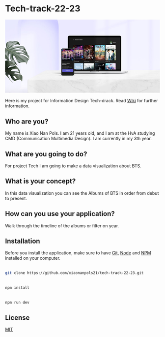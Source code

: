# Tech-track-22-23

![cover](https://github.com/xiaonanpols21/block-tech-v2/blob/main/public/img-wiki/cover.jpg)

Here is my project for Information Design Tech-drack. Read [Wiki](https://github.com/xiaonanpols21/tech-track-22-23/wiki) for further information.

## Who are you?

My name is Xiao Nan Pols. I am 21 years old, and I am at the HvA studying CMD (Communication Multimedia Design). I am currently in my 3th year. 

## What are you going to do?

For project Tech I am going to make a data visualization about BTS. 

## What is your concept?

In this data visualization you can see the Albums of BTS in order from debut to present.

## How can you use your application?

Walk through the timeline of the albums or filter on year.

## Installation

Before you install the application, make sure to have [Git](https://git-scm.com/book/en/v2/Getting-Started-Installing-Git), [Node](https://nodejs.org/en/download/) and [NPM](https://docs.npmjs.com/downloading-and-installing-node-js-and-npm) installed on your computer.

``` bash

git clone https://github.com/xiaonanpols21/tech-track-22-23.git

```
``` bash

npm install

```

``` bash

npm run dev

```

## License

[MIT](https://github.com/xiaonanpols21/tech-track-22-23/blob/main/LICENSE)
